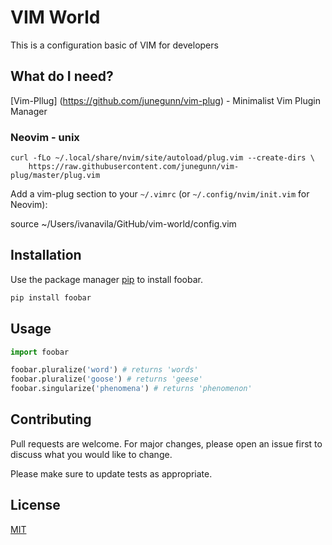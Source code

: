 # VIM World

This is a configuration basic of VIM for developers

## What do I need?

[Vim-Pllug] (https://github.com/junegunn/vim-plug) - Minimalist Vim Plugin Manager

### Neovim - unix

```
curl -fLo ~/.local/share/nvim/site/autoload/plug.vim --create-dirs \
    https://raw.githubusercontent.com/junegunn/vim-plug/master/plug.vim
```

Add a vim-plug section to your ` ~/.vimrc ` (or ` ~/.config/nvim/init.vim ` for Neovim):

source ~/Users/ivanavila/GitHub/vim-world/config.vim



## Installation

Use the package manager [pip](https://pip.pypa.io/en/stable/) to install foobar.

```bash
pip install foobar
```

## Usage

```python
import foobar

foobar.pluralize('word') # returns 'words'
foobar.pluralize('goose') # returns 'geese'
foobar.singularize('phenomena') # returns 'phenomenon'
```

## Contributing
Pull requests are welcome. For major changes, please open an issue first to discuss what you would like to change.

Please make sure to update tests as appropriate.

## License
[MIT](https://choosealicense.com/licenses/mit/)

